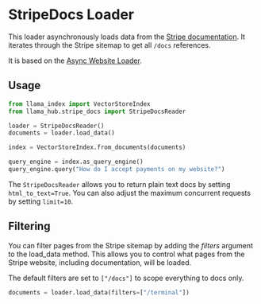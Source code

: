 # StripeDocs Loader

This loader asynchronously loads data from the [Stripe documentation](https://stripe.com/docs). It iterates through the Stripe sitemap to get all `/docs` references.

It is based on the [Async Website Loader](https://llamahub.ai/l/web-async_web).

## Usage

```python
from llama_index import VectorStoreIndex
from llama_hub.stripe_docs import StripeDocsReader

loader = StripeDocsReader()
documents = loader.load_data()

index = VectorStoreIndex.from_documents(documents)

query_engine = index.as_query_engine()
query_engine.query("How do I accept payments on my website?")
```

The `StripeDocsReader` allows you to return plain text docs by setting `html_to_text=True`. You can also adjust the maximum concurrent requests by setting `limit=10`.

## Filtering

You can filter pages from the Stripe sitemap by adding the _filters_ argument to the load_data method. This allows you to control what pages from the Stripe website, including documentation, will be loaded.

The default filters are set to `["/docs"]` to scope everything to docs only.

```python
documents = loader.load_data(filters=["/terminal"])
```
